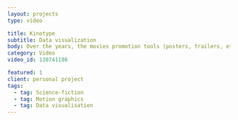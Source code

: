 ```yaml
---
layout: projects
type: video

title: Kinotype
subtitle: Data visualization
body: Over the years, the movies promotion tools (posters, trailers, etc.) became formatted and began to suffer form a lack of creativity. Kinotype offers a new insight and addresses this issue through the lense of Science-fiction movies. These posters and trailers, generated by data collection, demonstrate this standardization.
category: Video
video_id: 130741186

featured: 1
client: personal project
tags: 
  - tag: Science-fiction
  - tag: Motion graphics
  - tag: Data visualisation
---
```


<div class="block col--16">
    <div class="project__mockup" style="background-image: url({{ site.url }}{{ site.resourceurl }}projects/{{ page.title | slugify }}/{{ page.title | slugify }}-mockup.jpg)"></div>
</div>

